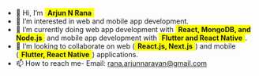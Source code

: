 - 👋 Hi, I’m <strong style="background-color: yellow; padding: 0.1em 0.4em; animation: highlight 2s infinite;">Arjun N Rana</strong>
- 👀 I’m interested in web and mobile app development.
- 🌱 I’m currently doing web app development with <strong style="background-color: yellow; padding: 0.1em 0.4em; animation: highlight 2s infinite;">React, MongoDB, and Node.js</strong> and mobile app development with <strong style="background-color: yellow; padding: 0.1em 0.4em; animation: highlight 2s infinite;">Flutter and React Native</strong>.
- 💞️ I’m looking to collaborate on web (<strong style="background-color: yellow; padding: 0.1em 0.4em; animation: highlight 2s infinite;">React.js, Next.js</strong>) and mobile (<strong style="background-color: yellow; padding: 0.1em 0.4em; animation: highlight 2s infinite;">Flutter, React Native</strong>) applications.
- 📫 How to reach me- Email: <a href="mailto:rana.arjunnarayan@gmail.com" style="color: blue; animation: highlight 2s infinite;">rana.arjunnarayan@gmail.com</a>

<!---
arjunnrana/arjunnrana is a ✨ special ✨ repository because its `README.md` (this file) appears on your GitHub profile.
You can click the Preview link to take a look at your changes.
--->

<style>
  @keyframes highlight {
    from { background-color: yellow; }
    to { background-color: transparent; }
  }
</style>
